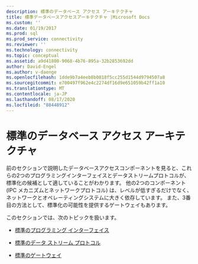 ```yaml
---
description: 標準のデータベース アクセス アーキテクチャ
title: 標準データベースアクセスアーキテクチャ |Microsoft Docs
ms.custom: ''
ms.date: 01/19/2017
ms.prod: sql
ms.prod_service: connectivity
ms.reviewer: ''
ms.technology: connectivity
ms.topic: conceptual
ms.assetid: a9d41800-9068-4b76-895a-32b2853692dd
author: David-Engel
ms.author: v-daenge
ms.openlocfilehash: 1dde9b7a4eeb8b0818f5cc255d1544d9794507a8
ms.sourcegitcommit: e700497f962e4c2274df16d9e651059b42ff1a10
ms.translationtype: MT
ms.contentlocale: ja-JP
ms.lasthandoff: 08/17/2020
ms.locfileid: "88448912"
---
```

# <a name="standard-database-access-architectures"></a>標準のデータベース アクセス アーキテクチャ
前のセクションで説明したデータベースアクセスコンポーネントを見ると、これらの2つのプログラミングインターフェイスとデータストリームプロトコルが、標準化の候補として適していることがわかります。 他の2つのコンポーネント (IPC メカニズムとネットワークプロトコル) は、レベルが低すぎるだけでなく、ネットワークとオペレーティングシステムに大きく依存しています。 また、3番目の方法として、標準化の可能性を提供するゲートウェイもあります。  
  
 このセクションでは、次のトピックを扱います。  
  
-   [標準のプログラミング インターフェイス](../../odbc/reference/standard-programming-interface.md)  
  
-   [標準のデータ ストリーム プロトコル](../../odbc/reference/standard-data-stream-protocol.md)  
  
-   [標準のゲートウェイ](../../odbc/reference/standard-gateway.md)
